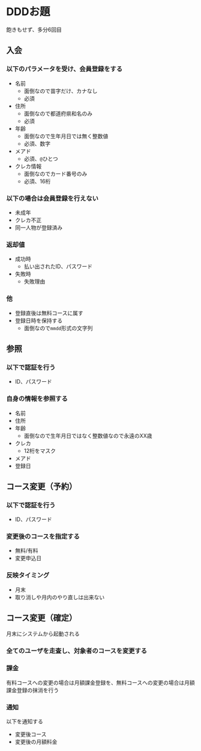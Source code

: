 # DDDお題
飽きもせず、多分6回目

## 入会
### 以下のパラメータを受け、会員登録をする
+ 名前
  + 面倒なので苗字だけ、カナなし
  + 必須
+ 住所
  + 面倒なので都道府県和名のみ
  + 必須
+ 年齢
  + 面倒なので生年月日では無く整数値
  + 必須、数字
+ メアド
  + 必須、`@`ひとつ
+ クレカ情報
  + 面倒なのでカード番号のみ
  + 必須、16桁

### 以下の場合は会員登録を行えない
+ 未成年
+ クレカ不正
+ 同一人物が登録済み

### 返却値
+ 成功時
  + 払い出されたID、パスワード
+ 失敗時
  + 失敗理由

### 他
+ 登録直後は無料コースに属す
+ 登録日時を保持する
  + 面倒なので`mmdd`形式の文字列

## 参照
### 以下で認証を行う
+ ID、パスワード

### 自身の情報を参照する
+ 名前
+ 住所
+ 年齢
  + 面倒なので生年月日ではなく整数値なので永遠のXX歳
+ クレカ
  + 12桁をマスク
+ メアド
+ 登録日

## コース変更（予約）
### 以下で認証を行う
+ ID、パスワード

### 変更後のコースを指定する
+ 無料/有料
+ 変更申込日

### 反映タイミング
+ 月末
+ 取り消しや月内のやり直しは出来ない

## コース変更（確定）
月末にシステムから起動される

### 全てのユーザを走査し、対象者のコースを変更する

### 課金
有料コースへの変更の場合は月額課金登録を、無料コースへの変更の場合は月額課金登録の抹消を行う

### 通知
以下を通知する

+ 変更後コース
+ 変更後の月額料金
